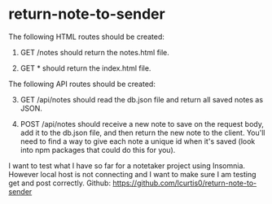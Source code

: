 # return-note-to-sender


The following HTML routes should be created:

1. GET /notes should return the notes.html file.

2. GET * should return the index.html file.

 The following API routes should be created:

3. GET /api/notes should read the db.json file and return all saved notes as JSON.

4. POST /api/notes should receive a new note to save on the request body, add it to the db.json file, and then return the new note to the client. You'll need to find a way to give each note a unique id when it's saved (look into npm packages that could do this for you).

I want to test what I have so far for a notetaker project using Insomnia. However local host is not connecting and I want to make sure I am testing get and post correctly.
Github: https://github.com/lcurtis0/return-note-to-sender